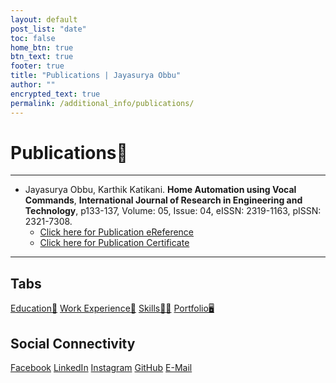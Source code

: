 ```yaml
---
layout: default
post_list: "date"
toc: false
home_btn: true
btn_text: true
footer: true
title: "Publications | Jayasurya Obbu"
author: ""
encrypted_text: true
permalink: /additional_info/publications/
---
```


# **Publications📰**

***
* Jayasurya Obbu, Karthik Katikani. **Home Automation using Vocal Commands**, **International Journal of Research in Engineering and Technology**, p133-137, Volume: 05, Issue: 04, eISSN: 2319-1163, pISSN: 2321-7308.
    * [Click here for Publication eReference](https://ijret.org/volumes/2016v05/i04/IJRET20160504025.pdf)
    * [Click here for Publication Certificate]({{site.url}}{{site.baseurl}}{{site.assets_path}}/pdf/ijret_certificate.pdf) 

***
## Tabs

[Education📖](education.md) [Work Experience💼](work-experience.md) [Skills🤹🏼](skills.md) [Portfolio🖥️](portfolio.md)

## Social Connectivity

[Facebook](https://www.facebook.com/jayasurya.obbu/) [LinkedIn](https://www.linkedin.com/in/jayasurya-obbu/) [Instagram](https://www.instagram.com/mr__circuit/) [GitHub](https://github.com/mr-circuit) [E-Mail]( mailto:hello@jayasurya.me) 